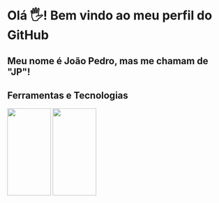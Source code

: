 # Olá 🖐! Bem vindo ao meu perfil do GitHub
## Meu nome é João Pedro, mas me chamam de "JP"!

## Ferramentas e Tecnologias

<img src="https://cdn.jsdelivr.net/gh/devicons/devicon/icons/git/git-original.svg" width="100" height="200"/> <img src="https://cdn.jsdelivr.net/gh/devicons/devicon/icons/github/github-original.svg" width="100" height="200"/>
